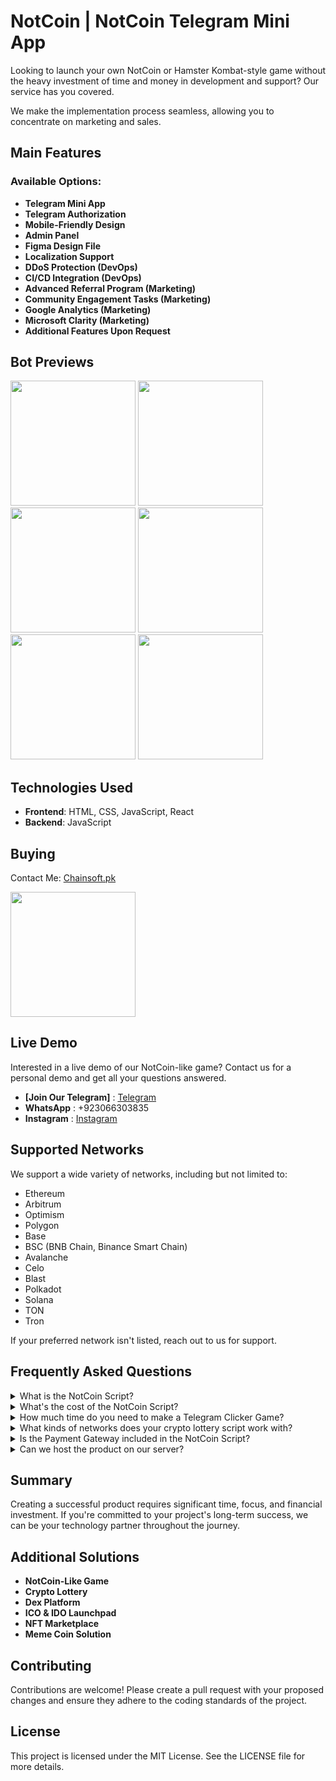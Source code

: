 # NotCoin | NotCoin Telegram Mini App

Looking to launch your own NotCoin or Hamster Kombat-style game without the heavy investment of time and money in development and support? Our service has you covered.

We make the implementation process seamless, allowing you to concentrate on marketing and sales.

## Main Features

### Available Options:
- **Telegram Mini App**
- **Telegram Authorization**
- **Mobile-Friendly Design**
- **Admin Panel**
- **Figma Design File**
- **Localization Support**
- **DDoS Protection (DevOps)**
- **CI/CD Integration (DevOps)**
- **Advanced Referral Program (Marketing)**
- **Community Engagement Tasks (Marketing)**
- **Google Analytics (Marketing)**
- **Microsoft Clarity (Marketing)**
- **Additional Features Upon Request**

## Bot Previews
<p float="left">
  <img src="https://github.com/Chainsoft-official/GazaCoinBot/assets/175082161/660761b7-cc4c-4e6b-a76c-0d37b82d09d0" width="200" />
  <img src="https://github.com/Chainsoft-official/GazaCoinBot/assets/175082161/3c64a45a-8ca6-42ec-99b5-f83ce5ac7ecb" width="200" />
  <img src="https://github.com/Chainsoft-official/GazaCoinBot/assets/175082161/b6935cf2-11ef-4601-b727-1f6dc64d9daa" width="200" />
  <img src="https://github.com/Chainsoft-official/GazaCoinBot/assets/175082161/eccf3bf3-2f18-4593-ae78-1152c4a3b3ac" width="200" />
  <img src="https://github.com/Chainsoft-official/GazaCoinBot/assets/175082161/1c62be6f-b5da-46ea-90af-8981a63597bf" width="200" />
  <img src="https://github.com/Chainsoft-official/GazaCoinBot/assets/175082161/904aac3b-c3b9-46bb-bddd-09a134671dd5" width="200" />
</p>

## Technologies Used
- **Frontend**: HTML, CSS, JavaScript, React
- **Backend**: JavaScript

## Buying
Contact Me: [Chainsoft.pk](https://linktr.ee/Chainsoft.pk?utm_source=linktree_profile_share&ltsid=6fabea08-49fe-4ea4-a08c-5a8f9114d159)

<p float="left">
  <img src="https://github.com/Chainsoft-official/GazaCoinBot/assets/175082161/70b1cc8a-616e-4d51-8b7d-4db20d33c94e" width="200" />
</p>


## Live Demo

Interested in a live demo of our NotCoin-like game? Contact us for a personal demo and get all your questions answered.

- **[Join Our Telegram]** : [Telegram](https://web.telegram.org/a/)
- **WhatsApp** : +923066303835
- **Instagram** : [Instagram](https://www.instagram.com/chainsoftofficial?utm_source=qr&igsh=MWJ5aG9kY2VtZ3VmNw==)


## Supported Networks

We support a wide variety of networks, including but not limited to:
- Ethereum
- Arbitrum
- Optimism
- Polygon
- Base
- BSC (BNB Chain, Binance Smart Chain)
- Avalanche
- Celo
- Blast
- Polkadot
- Solana
- TON
- Tron

If your preferred network isn't listed, reach out to us for support.

## Frequently Asked Questions

<details>
  <summary>What is the NotCoin Script?</summary>
  NotCoin Script is a Package Solution of a simple Telegram Clicker Game with marketing mechanics, aimed at significantly reducing the cost of community formation for Web3 projects.

  The best examples of this script are NotCoin & Hamster Kombat games.
</details>

<details>
  <summary>What's the cost of the NotCoin Script?</summary>
  Our NotCoin Script is distributed according to the White Label model. We have 3 offers for you:

  - **Basic Package** - $10,000 first payment and 5% of revenue. The solution will be adapted for you and deployed on your server. Product maintenance will be free.
  - **NoFee Package** - $20,000 first payment and $2,000 per year for maintenance. Suitable if you have a large community and there will be many users from the start.
  - **Special Offer** - $0. If you have a large community and are looking for a technological partner in the share, this option may be useful for you. We provide CTO and team as our investment.
</details>

<details>
  <summary>How much time do you need to make a Telegram Clicker Game?</summary>
  Since this is a White-Label solution, its development and launch takes 3-4 times less time than developing it from scratch.

  You will receive a ready-made solution in less than a month.
</details>

<details>
  <summary>What kinds of networks does your crypto lottery script work with?</summary>
  All Ethereum-derived networks are currently supported, such as: Ethereum, Arbitrum, Optimism, Polygon, Base, BNB Chain, Avalanche, Celo, and many others. We also support the native Telegram network - TON.
</details>

<details>
  <summary>Is the Payment Gateway included in the NotCoin Script?</summary>
  No, as it requires a license. If you have the appropriate license, we can add this functionality for an additional fee by integrating with the bank or payment gateway you need.
</details>

<details>
  <summary>Can we host the product on our server?</summary>
  Yes, we can configure CI/CD so that all updates are automatically deployed to your server.
</details>


## Summary

Creating a successful product requires significant time, focus, and financial investment. If you're committed to your project's long-term success, we can be your technology partner throughout the journey.

## Additional Solutions
- **NotCoin-Like Game**
- **Crypto Lottery**
- **Dex Platform**
- **ICO & IDO Launchpad**
- **NFT Marketplace**
- **Meme Coin Solution**

## Contributing
Contributions are welcome! Please create a pull request with your proposed changes and ensure they adhere to the coding standards of the project.

## License
This project is licensed under the MIT License. See the LICENSE file for more details.
